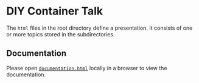 # DIY Container Talk

The `html` files in the root directory define a presentation. It consists of one or more topics stored in the subdirectories.

## Documentation

Please open [`documentation.html`](documentation.html) locally in a browser to view the documentation.
